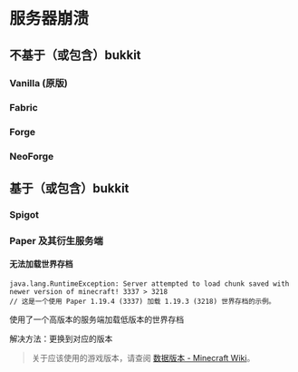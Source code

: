 # 服务器崩溃

## 不基于（或包含）bukkit

### Vanilla (原版)

### Fabric

### Forge

### NeoForge

## 基于（或包含）bukkit

### Spigot

### Paper 及其衍生服务端

#### 无法加载世界存档

```
java.lang.RuntimeException: Server attempted to load chunk saved with newer version of minecraft! 3337 > 3218
// 这是一个使用 Paper 1.19.4 (3337) 加载 1.19.3 (3218) 世界存档的示例。
```

使用了一个高版本的服务端加载低版本的世界存档

解决方法：更换到对应的版本

> 关于应该使用的游戏版本，请查阅 [数据版本 - Minecraft Wiki](https://minecraft.fandom.com/zh/wiki/数据版本#数据版本列表)。